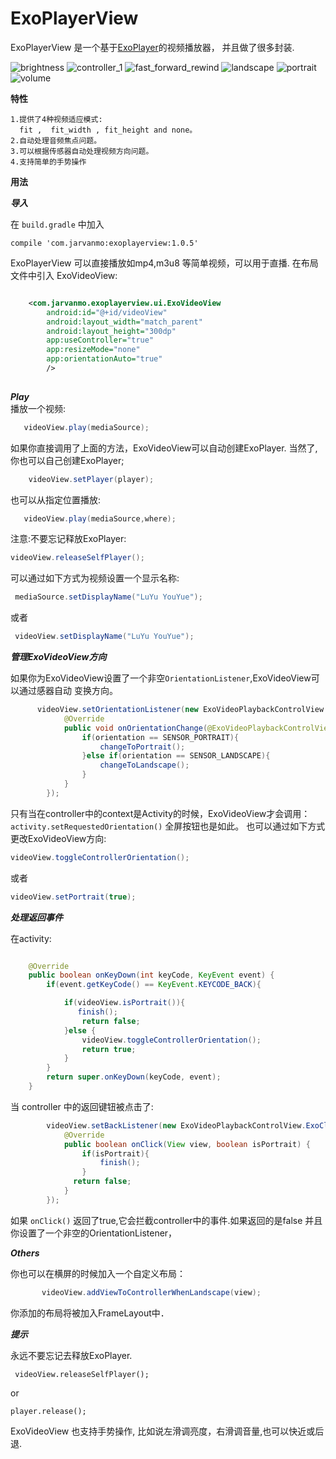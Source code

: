 # ExoPlayerView
ExoPlayerView 是一个基于[ExoPlayer](https://github.com/google/ExoPlayer)的视频播放器，
并且做了很多封装.


![brightness](/images/brightness_new.png)
![controller_1](/images/controller_1_new.png)
![fast_forward_rewind](/images/fastforward_rewind_new.png)
![landscape](/images/landscape_new.png)
![portrait](/images/portrait_new.png)
![volume](/images/volume_new.png)


**特性**

    1.提供了4种视频适应模式: 
      fit ,  fit_width , fit_height and none。
    2.自动处理音频焦点问题。
    3.可以根据传感器自动处理视频方向问题。
    4.支持简单的手势操作
**用法**

***导入***

在 `build.gradle` 中加入

    compile 'com.jarvanmo:exoplayerview:1.0.5'

ExoPlayerView 可以直接播放如mp4,m3u8 等简单视频，可以用于直播.
在布局文件中引入 ExoVideoView:
```xml

    <com.jarvanmo.exoplayerview.ui.ExoVideoView
        android:id="@+id/videoView"
        android:layout_width="match_parent"
        android:layout_height="300dp"
        app:useController="true"
        app:resizeMode="none"
        app:orientationAuto="true"
        />
        
```
***Play***    
播放一个视频:
```java
   videoView.play(mediaSource);
```
如果你直接调用了上面的方法，ExoVideoView可以自动创建ExoPlayer.
当然了, 你也可以自己创建ExoPlayer;
```java
    videoView.setPlayer(player);
```

也可以从指定位置播放:
```java
   videoView.play(mediaSource,where);
```
注意:不要忘记释放ExoPlayer:
```java
videoView.releaseSelfPlayer();
```
可以通过如下方式为视频设置一个显示名称:
```java
 mediaSource.setDisplayName("LuYu YouYue");
```
或者
```java
 videoView.setDisplayName("LuYu YouYue");
```

***管理ExoVideoView方向***

如果你为ExoVideoView设置了一个非空```OrientationListener```,ExoVideoView可以通过感器自动
变换方向。
```java
      videoView.setOrientationListener(new ExoVideoPlaybackControlView.OrientationListener() {
            @Override
            public void onOrientationChange(@ExoVideoPlaybackControlView.SensorOrientationType int orientation) {
                if(orientation == SENSOR_PORTRAIT){
                    changeToPortrait();
                }else if(orientation == SENSOR_LANDSCAPE){
                    changeToLandscape();
                }
            }
        });
```
只有当在controller中的context是Activity的时候，ExoVideoView才会调用：
```activity.setRequestedOrientation()```
全屏按钮也是如此。
也可以通过如下方式更改ExoVideoView方向:
```java
videoView.toggleControllerOrientation();
```
或者
```java
videoView.setPortrait(true);
```
***处理返回事件***

在activity:
```java

    @Override
    public boolean onKeyDown(int keyCode, KeyEvent event) {
        if(event.getKeyCode() == KeyEvent.KEYCODE_BACK){

            if(videoView.isPortrait()){
               finish();
                return false;
            }else {
                videoView.toggleControllerOrientation();
                return true;
            }
        }
        return super.onKeyDown(keyCode, event);
    }

```
当 controller 中的返回键钮被点击了:
```java
        videoView.setBackListener(new ExoVideoPlaybackControlView.ExoClickListener() {
            @Override
            public boolean onClick(View view, boolean isPortrait) {
                if(isPortrait){
                    finish();
                }
              return false;
            }
        });

```
如果 ```onClick()``` 返回了true,它会拦截controller中的事件.如果返回的是false 并且你设置了一个非空的OrientationListener，


***Others***

你也可以在横屏的时候加入一个自定义布局：

```java
       videoView.addViewToControllerWhenLandscape(view);
```
你添加的布局将被加入FrameLayout中．

***提示***

永远不要忘记去释放ExoPlayer.
```
 videoView.releaseSelfPlayer();
```
or
```
player.release();
```

ExoVideoView 也支持手势操作, 比如说左滑调亮度，右滑调音量,也可以快近或后退.
